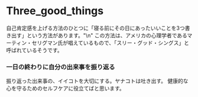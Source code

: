 # Three_good_things
自己肯定感を上げる方法のひとつに「寝る前にその日にあったいいことを3つ書き出す」という方法があります。"\n"
この方法は、アメリカの心理学者であるマーティン・セリグマン氏が唱えているもので、「スリー・グッド・シングス」と呼ばれているそうです。
### 一日の終わりに自分の出来事を振り返る
振り返った出来事の、イイコトを大切にする。ヤナコトは吐き出す。
健康的な心を守るためのセルフケアに役立てばと思います。